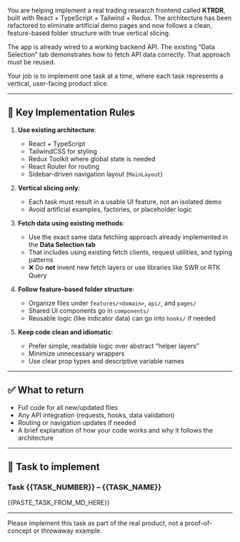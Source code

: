 You are helping implement a real trading research frontend called **KTRDR**, built with React + TypeScript + Tailwind + Redux. The architecture has been refactored to eliminate artificial demo pages and now follows a clean, feature-based folder structure with true vertical slicing.

The app is already wired to a working backend API. The existing “Data Selection” tab demonstrates how to fetch API data correctly. That approach must be reused.

Your job is to implement one task at a time, where each task represents a vertical, user-facing product slice.

---

## 🔧 Key Implementation Rules

1. **Use existing architecture**:
   - React + TypeScript
   - TailwindCSS for styling
   - Redux Toolkit where global state is needed
   - React Router for routing
   - Sidebar-driven navigation layout (`MainLayout`)

2. **Vertical slicing only**:
   - Each task must result in a usable UI feature, not an isolated demo
   - Avoid artificial examples, factories, or placeholder logic

3. **Fetch data using existing methods**:
   - Use the exact same data fetching approach already implemented in the **Data Selection tab**
   - That includes using existing fetch clients, request utilities, and typing patterns
   - ❌ Do **not** invent new fetch layers or use libraries like SWR or RTK Query

4. **Follow feature-based folder structure**:
   - Organize files under `features/<domain>`, `api/`, and `pages/`
   - Shared UI components go in `components/`
   - Reusable logic (like indicator data) can go into `hooks/` if needed

5. **Keep code clean and idiomatic**:
   - Prefer simple, readable logic over abstract “helper layers”
   - Minimize unnecessary wrappers
   - Use clear prop types and descriptive variable names

---

## ✅ What to return

- Full code for all new/updated files
- Any API integration (requests, hooks, data validation)
- Routing or navigation updates if needed
- A brief explanation of how your code works and why it follows the architecture

---

## 🔨 Task to implement

### Task {{TASK_NUMBER}} – {{TASK_NAME}}

{{PASTE_TASK_FROM_MD_HERE}}

---

Please implement this task as part of the real product, not a proof-of-concept or throwaway example.
